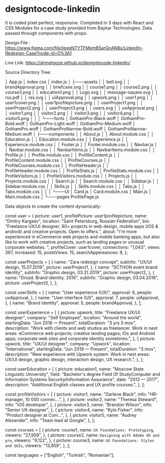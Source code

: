 # designtocode-linkedin
It is coded pixel perfect, responsive. Completed in 3 days with React and CSS Modules for a case study provided from Baykar Technologies.
Data passed through components with props.

Design File : https://www.figma.com/file/IeqgNTYTFMemBSarQnAN8x/LinkedIn-Redesign-Case?node-id=0%3A1

Live Link: https://ahmetgoze.github.io/designtocode-linkedin/


Source Directory Tree:

│   App.js
│   index.css
│   index.js
│
├───assets
│   │   bell.svg
│   │   brandApproval.png
│   │   briefcase.svg
│   │   course1.png
│   │   course2.png
│   │   course3.png
│   │   education1.png
│   │   Logo.svg
│   │   message-square.svg
│   │   rss.pdf
│   │   rss.svg
│   │   uiApproval.png
│   │   upwork.png
│   │   user1.png
│   │   user1cover.png
│   │   user1profilepicture.png
│   │   userProject1.png
│   │   userProject2.png
│   │   userProject3.png
│   │   users.svg
│   │   uxApproval.png
│   │   visitor1.png
│   │   visitor2.png
│   │   visitor3.png
│   │   visitor4.png
│   │   visitor5.png
│   │
│   └───fonts
│           GothamPro-Black.woff
│           GothamPro-Bold.woff
│           GothamPro-Light.woff
│           GothamPro-Medium.woff
│           GothamPro.woff
│           GothamProNarrow-Bold.woff
│           GothamProNarrow-Medium.woff
│
├───components
│   │   About.js
│   │   About.module.css
│   │   Education.js
│   │   Education.module.css
│   │   Experience.js
│   │   Experience.module.css
│   │   Footer.js
│   │   Footer.module.css
│   │   Navbar.js
│   │   Navbar.module.css
│   │   NavbarItems.js
│   │   NavbarItems.module.css
│   │   Profile.js
│   │   Profile.module.css
│   │   ProfileContent.js
│   │   ProfileContent.module.css
│   │   ProfileCourses.js
│   │   ProfileCourses.module.css
│   │   ProfileHeader.js
│   │   ProfileHeader.module.css
│   │   ProfileStats.js
│   │   ProfileStats.module.css
│   │   ProfileVisitors.js
│   │   ProfileVisitors.module.css
│   │   Projects.js
│   │   Projects.module.css
│   │   Search.js
│   │   Search.module.css
│   │   Sidebar.js
│   │   Sidebar.module.css
│   │   Skills.js
│   │   Skills.module.css
│   │   Tabs.js
│   │   Tabs.module.css
│   │
│   └───UI
│           Card.js
│           Card.module.css
│           Main.js
│           Main.module.css
│
└───pages
        ProfilePage.js



Data objects to create the content dynamically:

const user = {
    picture: user1,
    profilePicture: user1profilepicture,
    name: "Dmitry Kargaev",
    location: "Saint Petersburg, Russian Federation",
    bio: "Freelance UX/UI designer, 80+ projects in web design, mobile apps  (iOS & android) and creative projects. Open to offers.",
    about:
      "I'm more experienced in eCommerce web projects and mobile banking apps, but also like to work with creative projects, such as landing pages or unusual corporate websites. ",
    profileCover: user1cover,
    connections: "1,043",
    views: 367,
    increased: 15,
    postsViews: 15,
    searchAppereances: 9,
  };

  const userProjects = [
    {
      name: "Zara redesign concept",
      subInfo: "UX/UI design, 15.07.2019",
      picture: userProject1,
    },
    {
      name: "SCTHON event brand identity",
      subInfo: "Graphic design, 03.31.2019",
      picture: userProject2,
    },
    {
      name: "Drozd. Brand identity. 2016",
      subInfo: "Graphic design, 03.04.2016",
      picture: userProject3,
    },
  ];

  const userSkills = [
    {
      name: "User experience (UX)",
      approval: 6,
      people: uxApproval,
    },
    {
      name: "User interface (UI)",
      approval: 7,
      people: uiApproval,
    },
    {
      name: "Brand identity",
      approval: 5,
      people: brandApproval,
    },
  ];

  const userExperience = [
    {
      picture: upwork,
      title: "Freelance UX/UI designer",
      company: "Self Employed",
      location: "Around the world",
      startingData: "Jun 2016 — Present",
      totalDuration: "3 yrs 3 mos",
      description:
        "Work with clients and web studios as freelancer.  Work in next areas: eCommerce web projects; creative landing pages; iOs and Android apps; corporate web sites and corporate identity sometimes.",
    },
    {
      picture: upwork,
      title: "UX/UI designer",
      company: "Upwork",
      location: "International",
      startingData: "Jun 2019 — Present",
      totalDuration: "3 mos",
      description:
        "New experience with Upwork system. Work in next areas: UX/UI design, graphic design, interaction design, UX research.",
    },
  ];

  const userEducation = [
    {
      picture: education1,
      name: "Moscow State Linguistic University",
      field:
        "Bachelor's degree Field Of StudyComputer and Information Systems Security/Information Assurance",
      date: "2013 — 2017",
      description: "Additional English classes and UX profile courses​.",
    },
  ];

  const profileVisitors = [
    {
      picture: visitor1,
      name: "Darlene Black",
      info: "HR-manager, 10 000 connec...",
    },
    {
      picture: visitor2,
      name: "Theresa Steward",
      info: "iOS developer",
    },
    {
      picture: visitor3,
      name: "Brandon Wilson",
      info: "Senior UX designer",
    },
    {
      picture: visitor4,
      name: "Kyle Fisher",
      info: "Product designer at Com...",
    },
    {
      picture: visitor5,
      name: "Audrey Alexander",
      info: "Team lead at Google",
    },
  ];

  const courses = [
    {
      picture: course1,
      name: `UX Foundations:
      Prototyping`,
      viewers: "27,959",
    },
    {
      picture: course2,
      name: `Designing with
      Adobe XD and pro`,
      viewers: "9,122",
    },
    {
      picture: course3,
      name: `UX Foundations:
      Styles and GUIs`,
      viewers: "13,858",
    },
  ];

  const languages = ["English", "Turkish", "Romanian"];
